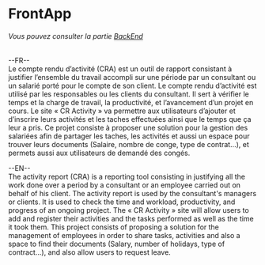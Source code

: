 # FrontApp

###### Vous pouvez consulter la partie [BackEnd](https://github.com/YASSER-TAIBI/backApp)

--FR--<br>
Le compte rendu d’activité (CRA) est un outil de rapport consistant à justifier l’ensemble du travail accompli sur une période par un consultant ou un salarié porté pour le compte de son client. Le compte rendu d’activité est utilisé par les responsables ou les clients du consultant. Il sert à vérifier le temps et la charge de travail, la productivité, et l’avancement d’un projet en cours. Le site « CR Activity » va permettre aux utilisateurs d’ajouter et d’inscrire leurs activités et les taches effectuées ainsi que le temps que ça leur a pris. Ce projet consiste à proposer une solution pour la gestion des salariées afin de partager les taches, les activités et aussi un espace pour trouver leurs documents (Salaire, nombre de conge, type de contrat...), et permets aussi aux utilisateurs de demandé des congés.

--EN--<br>
The activity report (CRA) is a reporting tool consisting in justifying all the work done over a period by a consultant or an employee carried out on behalf of his client. The activity report is used by the consultant's managers or clients. It is used to check the time and workload, productivity, and progress of an ongoing project. The « CR Activity » site will allow users to add and register their activities and the tasks performed as well as the time it took them. This project consists of proposing a solution for the management of employees in order to share tasks, activities and also a space to find their documents (Salary, number of holidays, type of contract...), and also allow users to request leave.
